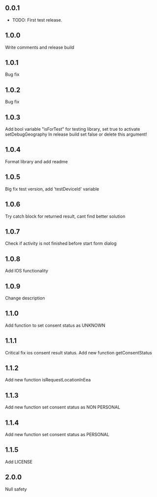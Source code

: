 ## 0.0.1

* TODO: First test release.

## 1.0.0
Write comments and release build

## 1.0.1
Bug fix

## 1.0.2
Bug fix

## 1.0.3
Add bool variable "isForTest" for testing library, set true to activate setDebugGeography
In release build set false or delete this argument!

## 1.0.4
Format library and add readme

## 1.0.5
Big fix test version, add 'testDeviceId' variable

## 1.0.6
Try catch block for returned result, cant find better solution

## 1.0.7
Check if activity is not finished before start form dialog

## 1.0.8
Add IOS functionality

## 1.0.9
Change description

## 1.1.0
Add function to set consent status as UNKNOWN

## 1.1.1
Critical fix ios consent result status. Add new function getConsentStatus 

## 1.1.2
Add new function isRequestLocationInEea 

## 1.1.3
Add new function set consent status as NON PERSONAL

## 1.1.4
Add new function set consent status as PERSONAL

## 1.1.5
Add LICENSE

## 2.0.0
Null safety